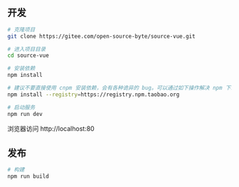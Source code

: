 ## 开发

```bash
# 克隆项目
git clone https://gitee.com/open-source-byte/source-vue.git

# 进入项目目录
cd source-vue

# 安装依赖
npm install

# 建议不要直接使用 cnpm 安装依赖，会有各种诡异的 bug。可以通过如下操作解决 npm 下载速度慢的问题
npm install --registry=https://registry.npm.taobao.org

# 启动服务
npm run dev
```

浏览器访问 http://localhost:80

## 发布

```bash
# 构建
npm run build
```
